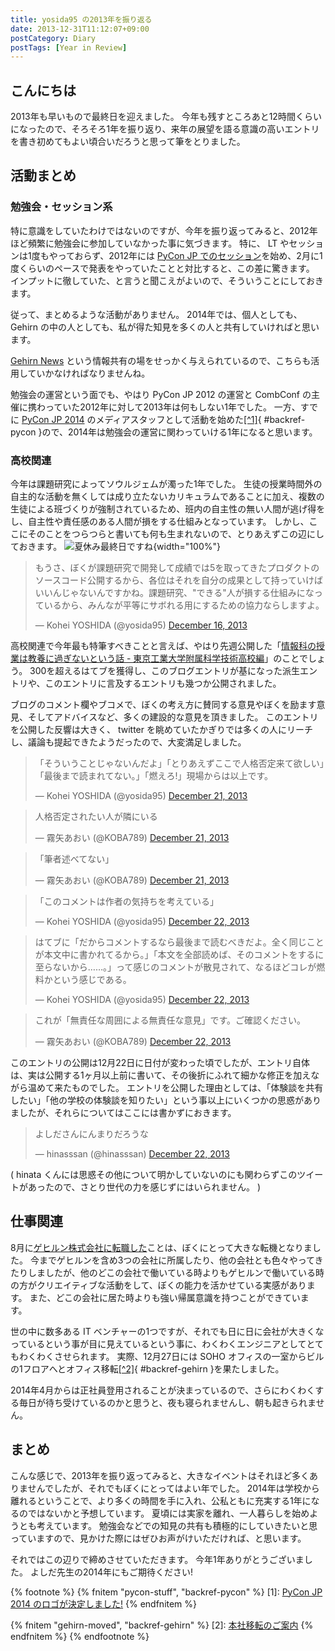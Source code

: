 ```yaml
---
title: yosida95 の2013年を振り返る
date: 2013-12-31T11:12:07+09:00
postCategory: Diary
postTags: [Year in Review]
---
```


## こんにちは

2013年も早いもので最終日を迎えました。
今年も残すところあと12時間くらいになったので、そろそろ1年を振り返り、来年の展望を語る意識の高いエントリを書き初めてもよい頃合いだろうと思って筆をとりました。

## 活動まとめ

### 勉強会・セッション系

特に意識をしていたわけではないのですが、今年を振り返ってみると、2012年ほど頻繁に勉強会に参加していなかった事に気づきます。
特に、 LT やセッションは1度もやっておらず、2012年には [PyCon JP でのセッション](http://www.youtube.com/watch?v=tOWZB9tFgu8)を始め、2月に1度くらいのペースで発表をやっていたことと対比すると、この差に驚きます。
インプットに徹していた、と言うと聞こえがよいので、そういうことにしておきます。

従って、まとめるような活動がありません。
2014年では、個人としても、 Gehirn の中の人としても、私が得た知見を多くの人と共有していければと思います。

[Gehirn News](http://news.gehirn.jp/) という情報共有の場をせっかく与えられているので、こちらも活用していかなければなりませんね。

勉強会の運営という面でも、やはり PyCon JP 2012 の運営と CombConf の主催に携わっていた2012年に対して2013年は何もしない1年でした。
一方、すでに [PyCon JP 2014](http://2014.pycon.jp/) のメディアスタッフとして活動を始めた[[^1]](#pycon-stuff){ #backref-pycon }ので、2014年は勉強会の運営に関わっていける1年になると思います。

### 高校関連

今年は課題研究によってソウルジェムが濁った1年でした。
生徒の授業時間外の自主的な活動を無くしては成り立たないカリキュラムであることに加え、複数の生徒による班づくりが強制されているため、班内の自主性の無い人間が逃げ得をし、自主性や責任感のある人間が損をする仕組みとなっています。
しかし、ここにそのことをつらつらと書いても何も生まれないので、とりあえずこの辺にしておきます。
![夏休み最終日ですね](https://yosida95.com/photos/MhcH1.raw.png){width="100%"}

<blockquote class="twitter-tweet" lang="en"><p lang="ja" dir="ltr">もうさ、ぼくが課題研究で開発して成績では5を取ってきたプロダクトのソースコード公開するから、各位はそれを自分の成果として持っていけばいいんじゃないんですかね。課題研究、&quot;できる&quot;人が損する仕組みになっているから、みんなが平等にサボれる用にするための協力ならしますよ。</p>&mdash; Kohei YOSHIDA (@yosida95) <a href="https://twitter.com/yosida95/status/412600146115821568">December 16, 2013</a></blockquote>

高校関連で今年最も特筆すべきことと言えば、やはり先週公開した「[情報科の授業は教養に過ぎないという話 - 東京工業大学附属科学技術高校編](/2013/12/22/000222.html)」のことでしょう。
300を超えるはてブを獲得し、このブログエントリが基になった派生エントリや、このエントリに言及するエントリも幾つか公開されました。

ブログのコメント欄やブコメで、ぼくの考え方に賛同する意見やぼくを励ます意見、そしてアドバイスなど、多くの建設的な意見を頂きました。
このエントリを公開した反響は大きく、 twitter を眺めていたかぎりでは多くの人にリーチし、議論も提起できたようだったので、大変満足しました。

<blockquote class="twitter-tweet" lang="en"><p lang="ja" dir="ltr">「そういうことじゃないんだよ」「とりあえずここで人格否定来て欲しい」「最後まで読まれてない。」「燃えろ!」現場からは以上です。</p>&mdash; Kohei YOSHIDA (@yosida95) <a href="https://twitter.com/yosida95/status/414431415594266625">December 21, 2013</a></blockquote>
<blockquote class="twitter-tweet" lang="en"><p lang="ja" dir="ltr">人格否定されたい人が隣にいる</p>&mdash; 霧矢あおい (@KOBA789) <a href="https://twitter.com/KOBA789/status/414433141307105280">December 21, 2013</a></blockquote>
<blockquote class="twitter-tweet" lang="en"><p lang="ja" dir="ltr">「筆者述べてない」</p>&mdash; 霧矢あおい (@KOBA789) <a href="https://twitter.com/KOBA789/status/414461352439078912">December 21, 2013</a></blockquote>
<blockquote class="twitter-tweet" lang="en"><p lang="ja" dir="ltr">「このコメントは作者の気持ちを考えている」</p>&mdash; Kohei YOSHIDA (@yosida95) <a href="https://twitter.com/yosida95/status/414559220122411009">December 22, 2013</a></blockquote>
<blockquote class="twitter-tweet" lang="en"><p lang="ja" dir="ltr">はてブに「だからコメントするなら最後まで読むべきだよ。全く同じことが本文中に書かれてるから。」「本文を全部読めば、そのコメントをするに至らないから……。」って感じのコメントが散見されて、なるほどコレが燃料かという感じである。</p>&mdash; Kohei YOSHIDA (@yosida95) <a href="https://twitter.com/yosida95/status/414572741258276864">December 22, 2013</a></blockquote>
<blockquote class="twitter-tweet" lang="en"><p lang="ja" dir="ltr">これが「無責任な周囲による無責任な意見」です。ご確認ください。</p>&mdash; 霧矢あおい (@KOBA789) <a href="https://twitter.com/KOBA789/status/414612376613171200">December 22, 2013</a></blockquote>

このエントリの公開は12月22日に日付が変わった頃でしたが、エントリ自体は、実は公開する1ヶ月以上前に書いて、その後折にふれて細かな修正を加えながら温めて来たものでした。
エントリを公開した理由としては、「体験談を共有したい」「他の学校の体験談を知りたい」という事以上にいくつかの思惑がありましたが、それらについてはここには書かずにおきます。

<blockquote class="twitter-tweet" lang="en"><p lang="ja" dir="ltr">よしださんにんまりだろうな</p>&mdash; hinasssan (@hinasssan) <a href="http://twitter.com/hinasssan/status/414587593527795712">December 22, 2013</a></blockquote>

( hinata くんには思惑その他について明かしていないのにも関わらずこのツイートがあったので、さとり世代の力を感じずにはいられません。 )

## 仕事関連

8月に[ゲヒルン株式会社に転職した](/2013/08/01/222538.html)ことは、ぼくにとって大きな転機となりました。
今までゲヒルンを含め3つの会社に所属したり、他の会社とも色々やってきたりしましたが、他のどこの会社で働いている時よりもゲヒルンで働いている時の方がクリエイティブな活動をして、ぼくの能力を活かせている実感があります。
また、どこの会社に居た時よりも強い帰属意識を持つことができています。

世の中に数多ある IT ベンチャーの1つですが、それでも日に日に会社が大きくなっているという事が目に見えているという事に、わくわくエンジニアとしてとてもわくわくさせられます。
実際、12月27日には SOHO オフィスの一室からビルの1フロアへとオフィス移転[[^2]](#gehirn-moved){ #backref-gehirn }を果たしました。

2014年4月からは正社員登用されることが決まっているので、さらにわくわくする毎日が待ち受けているのかと思うと、夜も寝られませんし、朝も起きられません。


## まとめ

こんな感じで、2013年を振り返ってみると、大きなイベントはそれほど多くありませんでしたが、それでもぼくにとってはよい年でした。
2014年は学校から離れるということで、より多くの時間を手に入れ、公私ともに充実する1年になるのではないかと予想しています。
夏頃には実家を離れ、一人暮らしを始めようとも考えています。
勉強会などでの知見の共有も積極的にしていきたいと思っていますので、見かけた際にはぜひお声がけいただければ、と思います。

それではこの辺りで締めさせていただきます。
今年1年ありがとうございました。
よしだ先生の2014年にもご期待ください!

{% footnote %}
{% fnitem "pycon-stuff", "backref-pycon" %}
[1]: <a href="http://pyconjp.blogspot.jp/2013/12/pycon-jp-2014-logo.html">PyCon JP 2014 のロゴが決定しました!</a>
{% endfnitem %}

{% fnitem "gehirn-moved", "backref-gehirn" %}
[2]: <a href="http://www.gehirn.co.jp/press/2013/12/27/239/">本社移転のご案内</a>
{% endfnitem %}
{% endfootnote %}
